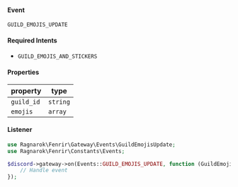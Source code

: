 #### Event
`GUILD_EMOJIS_UPDATE`

#### Required Intents
- `GUILD_EMOJIS_AND_STICKERS`

#### Properties
|property|type|
|--------|----|
|`guild_id`|`string`|
|`emojis`|`array`|

#### Listener
```php
use Ragnarok\Fenrir\Gateway\Events\GuildEmojisUpdate;
use Ragnarok\Fenrir\Constants\Events;

$discord->gateway->on(Events::GUILD_EMOJIS_UPDATE, function (GuildEmojisUpdate $event) {
    // Handle event
});
```

